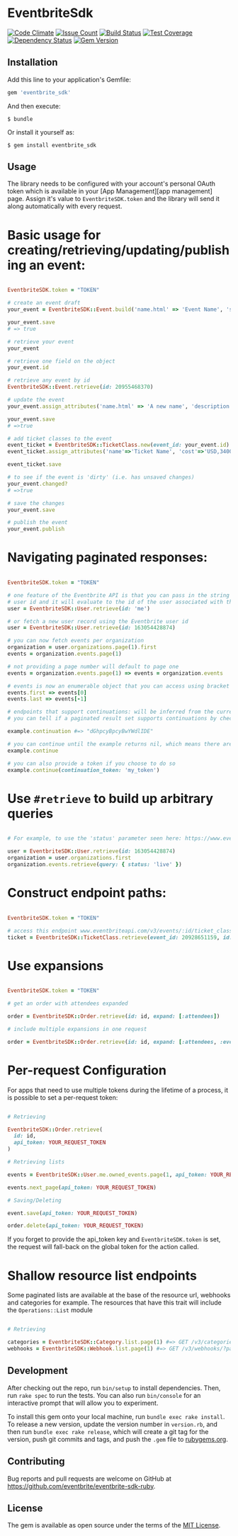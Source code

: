 # EventbriteSdk

[![Code Climate](https://codeclimate.com/github/eventbrite/eventbrite-sdk-ruby/badges/gpa.svg)](https://codeclimate.com/github/eventbrite/eventbrite-sdk-ruby) [![Issue Count](https://codeclimate.com/github/eventbrite/eventbrite-sdk-ruby/badges/issue_count.svg)](https://codeclimate.com/github/eventbrite/eventbrite-sdk-ruby) [![Build Status](https://travis-ci.org/eventbrite/eventbrite-sdk-ruby.svg?branch=master)](https://travis-ci.org/eventbrite/eventbrite-sdk-ruby) [![Test Coverage](https://codeclimate.com/github/eventbrite/eventbrite-sdk-ruby/badges/coverage.svg)](https://codeclimate.com/github/eventbrite/eventbrite-sdk-ruby/coverage) [![Dependency Status](https://gemnasium.com/badges/github.com/eventbrite/eventbrite-sdk-ruby.svg)](https://gemnasium.com/github.com/eventbrite/eventbrite-sdk-ruby) [![Gem Version](https://badge.fury.io/rb/eventbrite_sdk.svg)](https://badge.fury.io/rb/eventbrite_sdk)

## Installation

Add this line to your application's Gemfile:

```ruby
gem 'eventbrite_sdk'
```

And then execute:

    $ bundle

Or install it yourself as:

    $ gem install eventbrite_sdk

## Usage

The library needs to be configured with your account's personal OAuth token which is available in your [App Management][app management] page. Assign it's value to `EventbriteSDK.token` and the library will send it along automatically with every request.

# Basic usage for creating/retrieving/updating/publishing an event:

``` ruby

EventbriteSDK.token = "TOKEN"

# create an event draft
your_event = EventbriteSDK::Event.build('name.html' => 'Event Name', 'start.utc' => '2018-01-31T13:00:00Z', 'start.timezone' => 'America/Los_Angeles', 'end.utc' => '2018-02-01T13:00:00Z', 'end.timezone' => 'America/Los_Angeles', 'currency' => 'USD')

your_event.save
# => true

# retrieve your event
your_event

# retrieve one field on the object
your_event.id

# retrieve any event by id
EventbriteSDK::Event.retrieve(id: 20955468370)

# update the event
your_event.assign_attributes('name.html' => 'A new name', 'description.html' => 'A new description')

your_event.save
# =>true

# add ticket classes to the event
event_ticket = EventbriteSDK::TicketClass.new(event_id: your_event.id)
event_ticket.assign_attributes('name'=>'Ticket Name', 'cost'=>'USD,3400', 'quantity_total'=>'378')

event_ticket.save

# to see if the event is 'dirty' (i.e. has unsaved changes)
your_event.changed?
# =>true

# save the changes
your_event.save

# publish the event
your_event.publish

```

# Navigating paginated responses:

``` ruby

EventbriteSDK.token = "TOKEN"

# one feature of the Eventbrite API is that you can pass in the string 'me' in place of a
# user id and it will evaluate to the id of the user associated with the oauth token.
user = EventbriteSDK::User.retrieve(id: 'me')

# or fetch a new user record using the Eventbrite user id
user = EventbriteSDK::User.retrieve(id: 163054428874)

# you can now fetch events per organization
organization = user.organizations.page(1).first
events = organization.events.page(1)

# not providing a page number will default to page one
events = organization.events.page(1) => events = organization.events

# events is now an enumerable object that you can access using bracket notation or first/last
events.first => events[0]
events.last => events[-1]

# endpoints that support continuations: will be inferred from the current payload
# you can tell if a paginated result set supports continuations by checking for a non-nil #continuation

example.continuation #=> "dGhpcyBpcyBwYWdlIDE"

# you can continue until the example returns nil, which means there are no more items
example.continue

# you can also provide a token if you choose to do so
example.continue(continuation_token: 'my_token')
```

# Use `#retrieve` to build up arbitrary queries

``` ruby

# For example, to use the 'status' parameter seen here: https://www.eventbrite.com/developer/v3/endpoints/events/#ebapi-id78

user = EventbriteSDK::User.retrieve(id: 163054428874)
organization = user.organizations.first
organization.events.retrieve(query: { status: 'live' })

```

# Construct endpoint paths:

``` ruby

EventbriteSDK.token = "TOKEN"

# access this endpoint www.eventbriteapi.com/v3/events/:id/ticket_classes/:id/
ticket = EventbriteSDK::TicketClass.retrieve(event_id: 20928651159, id: 43892783)

```
# Use expansions

``` ruby

EventbriteSDK.token = "TOKEN"

# get an order with attendees expanded

order = EventbriteSDK::Order.retrieve(id: id, expand: [:attendees])

# include multiple expansions in one request

order = EventbriteSDK::Order.retrieve(id: id, expand: [:attendees, :event])

```

# Per-request Configuration

For apps that need to use multiple tokens during the lifetime of a process, it is
possible to set a per-request token:

``` ruby

# Retrieving

EventbriteSDK::Order.retrieve(
  id: id,
  api_token: YOUR_REQUEST_TOKEN
)

# Retrieving lists

events = EventbriteSDK::User.me.owned_events.page(1, api_token: YOUR_REQUEST_TOKEN)

events.next_page(api_token: YOUR_REQUEST_TOKEN)

# Saving/Deleting

event.save(api_token: YOUR_REQUEST_TOKEN)

order.delete(api_token: YOUR_REQUEST_TOKEN)

```

If you forget to provide the api_token key and `EventbriteSDK.token` is set, the request
will fall-back on the global token for the action called.

# Shallow resource list endpoints

Some paginated lists are available at the base of the resource url, webhooks and
categories for example. The resources that have this trait will include the `Operations::List` module

``` ruby

# Retrieving

categories = EventbriteSDK::Category.list.page(1) #=> GET /v3/categories/?page=1
webhooks = EventbriteSDK::Webhook.list.page(1) #=> GET /v3/webhooks/?page=1
```

## Development

After checking out the repo, run `bin/setup` to install dependencies. Then, run `rake spec` to run the tests. You can also run `bin/console` for an interactive prompt that will allow you to experiment.

To install this gem onto your local machine, run `bundle exec rake install`. To release a new version, update the version number in `version.rb`, and then run `bundle exec rake release`, which will create a git tag for the version, push git commits and tags, and push the `.gem` file to [rubygems.org](https://rubygems.org).


## Contributing

Bug reports and pull requests are welcome on GitHub at https://github.com/eventbrite/eventbrite-sdk-ruby.


## License

The gem is available as open source under the terms of the [MIT License](http://opensource.org/licenses/MIT).

